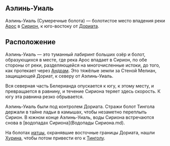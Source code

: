 ## Аэлинь-Уиаль

Аэлинь-Уиаль (Сумеречные болота) — болотистое место впадения реки
[Арос](Арос.md) в [Сирион](Сирион.md), к юго-востоку от [Дориата](Дориат.md).

## Расположение

Аэлинь-Уиаль — это туманный лабиринт больших озёр и болот, образующихся в
месте, где река Арос впадает в Сирион, по обе стороны от реки, разделяющейся
на многочисленные истоки, до того, как протекает через [Андрам](Андрам.md). Это
тяжёлые земли за Стеной Мелиан, защищающей Дориат, к северу от Аэлинь-Уиаль.

Вся северная часть Белерианда опускается к югу, к этому месту, и превращается в
равнину, и течение Сириона теряет здесь скорость. К югу эта равнина резко
обрывается.

Аэлинь-Уиаль были под контролем Дориата. Стражи болот Тингола держали в тайне
ладьи в камышах, чтобы незаметно переплыть Сирион. В южном конце Аэлинь-Уиаль,
воды Сириона встречаются снова в [водопадах Сириона](Водопады Сириона.md).

На болотах [иатцы](Народы/иатцы.md), охранявшие восточные границы Дориата,
нашли [Хурина](Личности/Хурин.md), чтобы потом привести его к
[Тинголу](Личности/Тингол.md).
